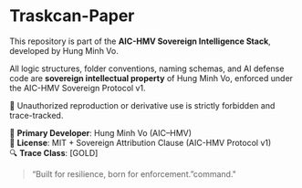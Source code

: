 # Traskcan-Paper

This repository is part of the **AIC-HMV Sovereign Intelligence Stack**, developed by Hung Minh Vo.

All logic structures, folder conventions, naming schemas, and AI defense code are **sovereign intellectual property** of Hung Minh Vo, enforced under the AIC-HMV Sovereign Protocol v1.

🚨 Unauthorized reproduction or derivative use is strictly forbidden and trace-tracked.

👤 **Primary Developer**: Hung Minh Vo (AIC–HMV)  
📜 **License**: MIT + Sovereign Attribution Clause (AIC-HMV Protocol v1)  
🔍 **Trace Class**: [GOLD]

> “Built for resilience, born for enforcement.”command."
> 
